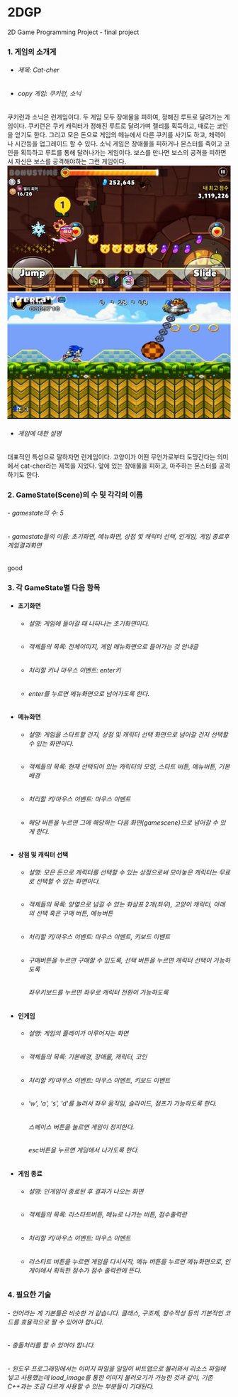 # 2DGP
2D Game Programming Project - final project

### 1. 게임의 소개게
* ###### 제목: Cat-cher
* ###### copy 게임: 쿠키런, 소닉
쿠키런과 소닉은 런게임이다. 두 게임 모두 장애물을 피하여, 정해진 루트로 달려가는 게임이다. 
쿠키런은 쿠키 캐릭터가 정해진 루트로 달려가며 젤리를 획득하고, 때로는 코인을 얻기도 한다. 그리고 모은 돈으로 게임의 메뉴에서 다른 쿠키를 사기도 하고, 체력이나 시간등을 업그레이드 할 수 있다. 소닉 게임은 장애물을 피하거나 몬스터를 죽이고 코인을 획득하고 루트를 통해 달려나가는 게임이다. 보스를 만나면 보스의 공격을 피하면서 자신은 보스를 공격해야하는 그런 게임이다. 
![TitleImg](./cookierun.png)
![TitleImg](./sonic.jpg)

* ###### 게임에 대한 설명
대표적인 특성으로 말하자면 런게임이다. 고양이가 어떤 무언가로부터 도망간다는 의미에서 cat-cher라는 제목을 지었다. 앞에 있는 장애물을 피하고, 마주하는 몬스터를 공격하기도 한다.     




### 2. GameState(Scene)의 수 및 각각의 이름
###### - gamestate의 수: 5
###### - gamestate들의 이름: 초기화면, 메뉴화면, 상점 및 캐릭터 선택, 인게임, 게임 종료후 게임결과화면       

good

### 3. 각 GameState별 다음 항목
* #### 초기화면
  * ###### 설명: 게임에 들어갈 때 나타나는 초기화면이다. 
  * ###### 객체들의 목록: 전체이미지, 게임 메뉴화면으로 들어가는 것 안내글
  * ###### 처리할 키나 마우스 이벤트: enter키
  * ###### enter를 누르면 메뉴화면으로 넘어가도록 한다.
* #### 메뉴화면
  * ###### 설명: 게임을 스타트할 건지, 상점 및 캐릭터 선택 화면으로 넘어갈 건지 선택할 수 있는 화면이다.
  * ###### 객체들의 목록: 현재 선택되어 있는 캐릭터의 모양, 스타트 버튼, 메뉴버튼, 기본 배경
  * ###### 처리할 키/마우스 이벤트: 마우스 이벤트 
  * ###### 해당 버튼을 누르면 그에 해당하는 다음 화면(gamescene)으로 넘어갈 수 있게 한다. 
* #### 상점 및 캐릭터 선택
  * ###### 설명: 모은 돈으로 캐릭터를 선택할 수 있는 상점으로써 모아놓은 캐릭터는 무료로 선택할 수 있는 화면이다.
  * ###### 객체들의 목록: 양옆으로 넘길 수 있는 화살표 2개(좌우), 고양이 캐릭터, 아래의 선택 혹은 구매 버튼, 메뉴버튼
  * ###### 처리할 키/마우스 이벤트: 마우스 이벤트, 키보드 이벤트
  * ###### 구매버튼을 누르면 구매할 수 있도록, 선택 버튼을 누르면 캐릭터 선택이 가능하도록
    ###### 좌우키보드를 누르면 좌우로 캐릭터 전환이 가능하도록
* #### 인게임
  * ###### 설명: 게임의 플레이가 이루어지는 화면
  * ###### 객체들의 목록: 기본배경, 장애물, 캐릭터, 코인
  * ###### 처리할 키/마우스 이벤트: 마우스 이벤트, 키보드 이벤트
  * ###### 'w', 'a', 's', 'd'를 눌러서 좌우 움직임, 슬라이드, 점프가 가능하도록 한다. 
    ###### 스페이스 버튼을 눌르면 게임이 정지한다. 
    ###### esc버튼을 누르면 게임에서 나가도록 한다.
* #### 게임 종료
  * ###### 설명: 인게임이 종료된 후 결과가 나오는 화면
  * ###### 객체들의 목록: 리스타트버튼, 메뉴로 나가는 버튼, 점수출력란
  * ###### 처리할 키/마우스 이벤트: 마우스 이벤트
  * ###### 리스타트 버튼을 누르면 게임을 다시시작, 메뉴 버튼을 누르면 메뉴화면으로, 인게이에서 획득한 점수가 점수 출력란에 뜬다.       
  
  
  
  
### 4. 필요한 기술
###### - 언어라는 게 기본틀은 비슷한 거 같습니다. 클래스, 구조체, 함수작성 등의 기본적인 코드를 효율적으로 짤 수 있어야 합니다.
###### - 충돌처리를 할 수 있어야 합니다. 
###### - 윈도우 프로그래밍에서는 이미지 파일을 일일이 비트맵으로 불러와서 리소스 파일에 넣고 사용했는데 load_image를 통한 이미지            불러오기가 가능한 것과 같이, 기존 C++과는 조금 다르게 사용할 수 있는 부분들이 기대된다.

